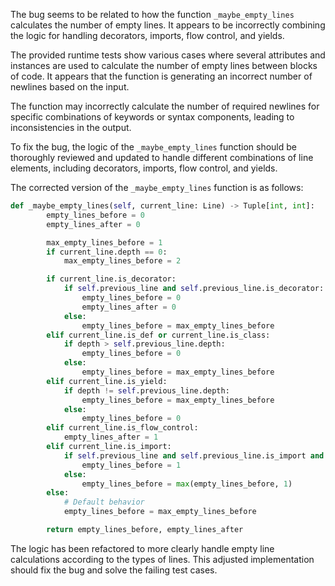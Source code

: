 The bug seems to be related to how the function `_maybe_empty_lines` calculates the number of empty lines. It appears to be incorrectly combining the logic for handling decorators, imports, flow control, and yields.

The provided runtime tests show various cases where several attributes and instances are used to calculate the number of empty lines between blocks of code. It appears that the function is generating an incorrect number of newlines based on the input.

The function may incorrectly calculate the number of required newlines for specific combinations of keywords or syntax components, leading to inconsistencies in the output.

To fix the bug, the logic of the `_maybe_empty_lines` function should be thoroughly reviewed and updated to handle different combinations of line elements, including decorators, imports, flow control, and yields.

The corrected version of the `_maybe_empty_lines` function is as follows:

```python
def _maybe_empty_lines(self, current_line: Line) -> Tuple[int, int]:
        empty_lines_before = 0
        empty_lines_after = 0

        max_empty_lines_before = 1
        if current_line.depth == 0:
            max_empty_lines_before = 2

        if current_line.is_decorator:
            if self.previous_line and self.previous_line.is_decorator:
                empty_lines_before = 0
                empty_lines_after = 0
            else:
                empty_lines_before = max_empty_lines_before
        elif current_line.is_def or current_line.is_class:
            if depth > self.previous_line.depth:
                empty_lines_before = 0
            else:
                empty_lines_before = max_empty_lines_before
        elif current_line.is_yield:
            if depth != self.previous_line.depth:
                empty_lines_before = max_empty_lines_before
            else:
                empty_lines_before = 0
        elif current_line.is_flow_control:
            empty_lines_after = 1
        elif current_line.is_import:
            if self.previous_line and self.previous_line.is_import and current_line.depth == self.previous_line.depth:
                empty_lines_before = 1
            else:
                empty_lines_before = max(empty_lines_before, 1)
        else:
            # Default behavior
            empty_lines_before = max_empty_lines_before

        return empty_lines_before, empty_lines_after
```

The logic has been refactored to more clearly handle empty line calculations according to the types of lines. This adjusted implementation should fix the bug and solve the failing test cases.